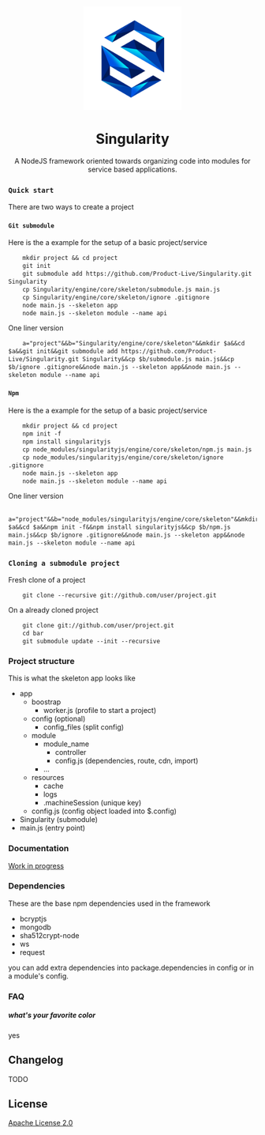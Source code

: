 <div align="center">
  <a href="https://github.com/Product-Live/Singularity">
    <img width="200" heigth="200" src="https://github.com/singularityjs/Assets/blob/master/logo.png?raw=true">
  </a>

  <h1>Singularity</h1>

  <p>A NodeJS framework oriented towards organizing code into modules for service based applications.</p>
</div>

### `Quick start`
There are two ways to create a project

#### `Git submodule`
Here is the a example for the setup of a basic project/service
```shell
    mkdir project && cd project
    git init
    git submodule add https://github.com/Product-Live/Singularity.git Singularity
    cp Singularity/engine/core/skeleton/submodule.js main.js
    cp Singularity/engine/core/skeleton/ignore .gitignore
    node main.js --skeleton app
    node main.js --skeleton module --name api
```
One liner version
```shell
    a="project"&&b="Singularity/engine/core/skeleton"&&mkdir $a&&cd $a&&git init&&git submodule add https://github.com/Product-Live/Singularity.git Singularity&&cp $b/submodule.js main.js&&cp $b/ignore .gitignore&&node main.js --skeleton app&&node main.js --skeleton module --name api
```

#### `Npm`
Here is the a example for the setup of a basic project/service
```shell
    mkdir project && cd project
    npm init -f
    npm install singularityjs
    cp node_modules/singularityjs/engine/core/skeleton/npm.js main.js
    cp node_modules/singularityjs/engine/core/skeleton/ignore .gitignore
    node main.js --skeleton app
    node main.js --skeleton module --name api
```
One liner version
```shell
    a="project"&&b="node_modules/singularityjs/engine/core/skeleton"&&mkdir $a&&cd $a&&npm init -f&&npm install singularityjs&&cp $b/npm.js main.js&&cp $b/ignore .gitignore&&node main.js --skeleton app&&node main.js --skeleton module --name api
```

### `Cloning a submodule project`
Fresh clone of a project
```shell
    git clone --recursive git://github.com/user/project.git
```
On a already cloned project
```shell
    git clone git://github.com/user/project.git
    cd bar
    git submodule update --init --recursive
```

### Project structure
This is what the skeleton app looks like
* app
    * boostrap
        * worker.js (profile to start a project)
    * config (optional)
        * config_files (split config)
    * module
        * module_name
            * controller
            * config.js (dependencies, route, cdn, import)
        * ...
    * resources
        * cache
        * logs
        * .machineSession (unique key)
    * config.js (config object loaded into $.config)
* Singularity (submodule)
* main.js (entry point)

### Documentation
[Work in progress](https://github.com/singularityjs/Documentation)

### Dependencies
These are the base npm dependencies used in the framework
- bcryptjs
- mongodb
- sha512crypt-node
- ws
- request

you can add extra dependencies into package.dependencies in config or in a module's config.

### FAQ

##### what's your favorite color
yes

## Changelog
TODO

## License

[Apache License 2.0](LICENSE)
